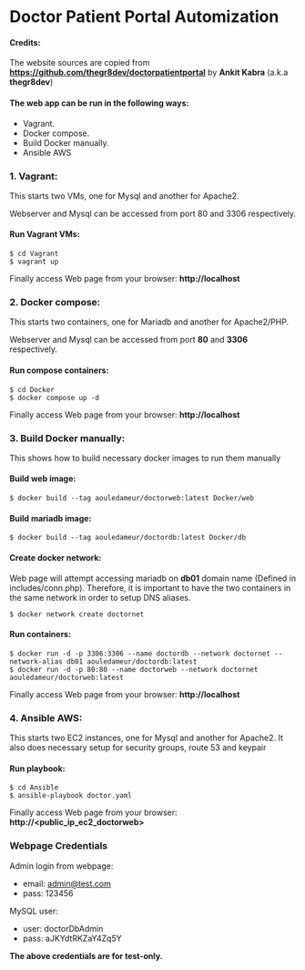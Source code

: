 # Doctor Patient Portal Automization

#### Credits:
The website sources are copied from **https://github.com/thegr8dev/doctorpatientportal** by **Ankit Kabra** (a.k.a **thegr8dev**)

#### The web app can be run in the following ways:
  * Vagrant.
  * Docker compose.
  * Build Docker manually.
  * Ansible AWS

### 1\. Vagrant:
This starts two VMs, one for Mysql and another for Apache2.

Webserver and Mysql can be accessed from port 80 and 3306
respectively.

#### Run Vagrant VMs:
```console
$ cd Vagrant
$ vagrant up
```

Finally access Web page from your browser: **http://localhost**

### 2\. Docker compose:
This starts two containers, one for Mariadb and another for Apache2/PHP.

Webserver and Mysql can be accessed from port **80** and **3306**
respectively.

#### Run compose containers:
```console
$ cd Docker
$ docker compose up -d
```

Finally access Web page from your browser: **http://localhost**

### 3\. Build Docker manually:
This shows how to build necessary docker images to run them manually

#### Build web image:
```console
$ docker build --tag aouledameur/doctorweb:latest Docker/web
```
#### Build mariadb image:
```console
$ docker build --tag aouledameur/doctordb:latest Docker/db
```

#### Create docker network:
Web page will attempt accessing mariadb on **db01** domain name (Defined in includes/conn.php). Therefore, it is important to have the two containers in the same network in order to setup DNS aliases.
```console
$ docker network create doctornet
```

#### Run containers:
```console
$ docker run -d -p 3306:3306 --name doctordb --network doctornet --network-alias db01 aouledameur/doctordb:latest
$ docker run -d -p 80:80 --name doctorweb --network doctornet aouledameur/doctorweb:latest
```

Finally access Web page from your browser: **http://localhost**

### 4\. Ansible AWS:
This starts two EC2 instances, one for Mysql and another for Apache2.
It also does necessary setup for security groups, route 53 and keypair

#### Run playbook:
```console
$ cd Ansible
$ ansible-playbook doctor.yaml
```

Finally access Web page from your browser: **http://<public_ip_ec2_doctorweb>**

### Webpage Credentials
Admin login from webpage:

* email: admin@test.com
* pass: 123456

MySQL user:

  * user: doctorDbAdmin
  * pass: aJKYdtRKZaY4Zq5Y

**The above credentials are for test-only.**

